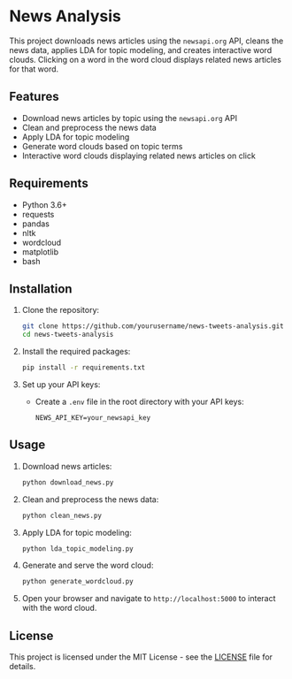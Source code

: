 # News Analysis

This project downloads news articles using the `newsapi.org` API, cleans the news data, applies LDA for topic modeling, and creates interactive word clouds. Clicking on a word in the word cloud displays related news articles for that word.

## Features
- Download news articles by topic using the `newsapi.org` API
- Clean and preprocess the news data
- Apply LDA for topic modeling
- Generate word clouds based on topic terms
- Interactive word clouds displaying related news articles on click

## Requirements
- Python 3.6+
- requests
- pandas
- nltk
- wordcloud
- matplotlib
- bash

## Installation
1. Clone the repository:
    ```bash
    git clone https://github.com/yourusername/news-tweets-analysis.git
    cd news-tweets-analysis
    ```

2. Install the required packages:
    ```bash
    pip install -r requirements.txt
    ```

3. Set up your API keys:
    - Create a `.env` file in the root directory with your API keys:
        ```
        NEWS_API_KEY=your_newsapi_key
        ```

## Usage
1. Download news articles:
    ```bash
    python download_news.py
    ```

2. Clean and preprocess the news data:
    ```bash
    python clean_news.py
    ```

3. Apply LDA for topic modeling:
    ```bash
    python lda_topic_modeling.py
    ```

4. Generate and serve the word cloud:
    ```bash
    python generate_wordcloud.py
    ```

5. Open your browser and navigate to `http://localhost:5000` to interact with the word cloud.

## License
This project is licensed under the MIT License - see the [LICENSE](LICENSE) file for details.
